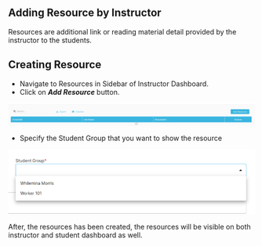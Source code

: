 ## Adding Resource by Instructor

Resources are additional link or reading material detail provided by the instructor to the students.

## Creating Resource

- Navigate to Resources in Sidebar of Instructor Dashboard.
- Click on **_Add Resource_** button.

![Alt text](../images/instructor/resource.png)

- Specify the Student Group that you want to show the resource

![Alt text](../images/instructor/studentgroup.png)

After, the resources has been created, the resources will be visible on both instructor and student dashboard as well.
